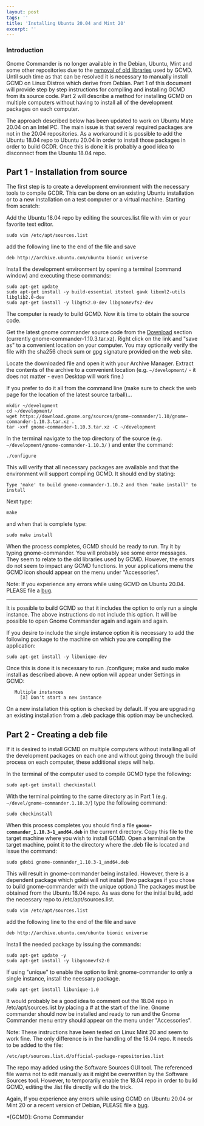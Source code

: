 ```yaml
---
layout: post
tags: ''
title: 'Installing Ubuntu 20.04 and Mint 20'
excerpt: ''
---
```


### Introduction

Gnome Commander is no longer available in the Debian, Ubuntu, Mint and
some other repositories due to the [removal of old libraries](https://bugs.debian.org/cgi-bin/bugreport.cgi?bug=912383) used by GCMD. Until
such time as that can be resolved it is necessary to manually install
GCMD on Linux Distros which derive from Debian. Part 1 of this document
will provide step by step instructions for compiling and installing GCMD
from its source code. Part 2 will describe a method for installing GCMD
on multiple computers without having to install all of the development
packages on each computer.

The approach described below has been updated to work on Ubuntu Mate 20.04 on
an Intel PC. The main issue is that several required packages are not in the 
20.04 repositories. As a workaround it is possible to add the Ubuntu 18.04
repo to Ubuntu 20.04 in order to install those packages in order to build
GCDR. Once this is done it is probably a good idea to disconnect
from the Ubuntu 18.04 repo.

## Part 1 - Installation from source

The first step is to create a development environment with the necessary
tools to compile GCDR. This can be done on an existing Ubuntu
installation or to a new installation on a test computer or a virtual
machine. Starting from scratch:

Add the Ubuntu 18.04 repo by editing the sources.list file with vim or
your favorite text editor.

```
sudo vim /etc/apt/sources.list
```

add the following line to the end of the file and save

```
deb http://archive.ubuntu.com/ubuntu bionic universe
```

Install the development environment by opening a terminal (command window) and
executing these commands:

```
sudo apt-get update
sudo apt-get install -y build-essential itstool gawk libxml2-utils libglib2.0-dev 
sudo apt-get install -y libgtk2.0-dev libgnomevfs2-dev
```

The computer is ready to build GCMD. Now it is time to obtain the source
code.

Get the latest gnome commander source code from the
[Download](/download.html) section (currently
gnome-commander-1.10.3.tar.xz). Right click on the link and "save as" to
a convenient location on your computer. You may optionally verify the
file with the sha256 check sum or gpg signature provided on the web
site.

Locate the downloaded file and open it with your Archive Manager.
Extract the contents of the archive to a convenient location (e.g.
``` ~/development/ ``` - it does not matter - even Desktop will work fine.)

If you prefer to do it all from the command line (make sure to check the web page for the location of the latest source tarball)...

```
mkdir ~/development
cd ~/development/
wget https://download.gnome.org/sources/gnome-commander/1.10/gnome-commander-1.10.3.tar.xz .
tar -xvf gnome-commander-1.10.3.tar.xz -C ~/development
```

In the terminal navigate to the top directory of the source (e.g. ``` ~/development/gnome-commander-1.10.3/ ``` ) and enter the command:

```
./configure
```

This will verify that all necessary packages are available and that the
environment will support compiling GCMD. It should end by stating:

```
Type 'make' to build gnome-commander-1.10.2 and then 'make install' to install
```

Next type:

```
make
```

and when that is complete type:

```
sudo make install
```

When the process completes, GCMD should be ready to run. Try it by
typing gnome-commander. You will probably see some error messages. They
seem to relate to the old libraries used by GCMD. However, the errors do
not seem to impact any GCMD functions. In your applications menu the GCMD 
icon should appear on the menu under "Accessories". 

Note: If you experience any errors while using GCMD on Ubuntu 20.04.
PLEASE file a [bug](https://gitlab.gnome.org/GNOME/gnome-commander/issues).

-----

It is possible to build GCMD so that it includes the option to only run 
a single instance. The above instructions do not include this option. It 
will be possible to open Gnome Commander again and again and again.

If you desire to include the single instance option it is necessary to
add the following package to the machine on which you are compiling the
application:

```
sudo apt-get install -y libunique-dev
```

Once this is done it is necessary to run ./configure; make and sudo make
install as described above. A new option will appear under Settings in 
GCMD:

```
   Multiple instances
     [X] Don't start a new instance
```

On a new installation this option is checked by default. If you are
upgrading an existing installation from a .deb package this option may
be unchecked.

## Part 2 - Creating a deb file

If it is desired to install GCMD on multiple computers without installing 
all of the development packages on each one and without going through the 
build process on each computer, these additional steps will help.

In the terminal of the computer used to compile GCMD type the following:

```
sudo apt-get install checkinstall
```

With the terminal pointing to the same directory as in Part 1 
(e.g. ``` ~/devel/gnome-commander.1.10.3/ ```) type the following command:


```
sudo checkinstall
```

When this process completes you should find a file
**``` gnome-commander_1.10.3-1_amd64.deb ```** in the current directory. Copy
this file to the target machine where you wish to install GCMD. Open a
terminal on the target machine, point it to the directory where the .deb
file is located and issue the command:

```
sudo gdebi gnome-commander_1.10.3-1_amd64.deb
```

This will result in gnome-commander being installed. However, there is a
dependent package which gdebi will not install (two packages if you chose to
build gnome-commander with the unique option.) The packages must be obtained 
from the Ubuntu 18.04 repo. As was done for the initial build, add the necessary 
repo to /etc/apt/sources.list. 

```
sudo vim /etc/apt/sources.list
```
add the following line to the end of the file and save
```
deb http://archive.ubuntu.com/ubuntu bionic universe
```

Install the needed package by issuing the commands:

```
sudo apt-get update -y
sudo apt-get install -y libgnomevfs2-0
```

If using "unique" to enable the option to limit gnome-commander to only a 
single instance, install the neessary package.

```
sudo apt-get install libunique-1.0
```

It would probably be a good idea to comment out the 18.04 repo in
/etc/apt/sources.list by placing a # at the start of the line.
Gnome commander should now be installed and ready to run and the 
Gnome Commander menu entry should appear on the menu under
"Accessories".

Note:  These instructions have been tested on Linux Mint 20 and
seem to work fine. The only difference is in the handling of the 
18.04 repo. It needs to be added to the file:

```
/etc/apt/sources.list.d/official-package-repositories.list 
```
The repo may added using the Software Sources GUI tool. The referenced file 
warns not to edit manually as it might be overwritten by the Software Sources
tool. However, to temporarily enable the 18.04 repo in order to build GCMD, 
editing the .list file directly will do the trick.

Again, If you experience any errors while using GCMD on Ubuntu 20.04 or Mint 20
or a recent version of Debian, PLEASE file a [bug](https://gitlab.gnome.org/GNOME/gnome-commander/issues).


*[GCMD]: Gnome Commander

